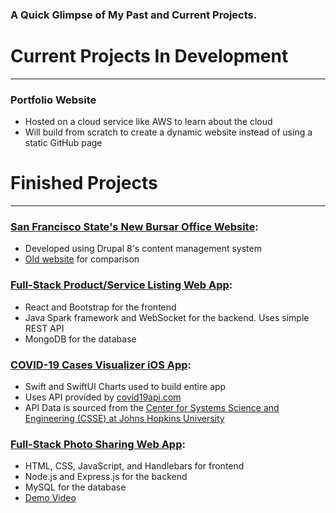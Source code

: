 ### A Quick Glimpse of My Past and Current Projects.

# Current Projects In Development
_________________________________
### Portfolio Website
- Hosted on a cloud service like AWS to learn about the cloud
- Will build from scratch to create a dynamic website instead of using a static GitHub page

# Finished Projects
___________________
### **[San Francisco State's New Bursar Office Website](https://dev-sfsu-bursar.pantheonsite.io):**
- Developed using Drupal 8's content management system
- [Old website](https://bursar.sfsu.edu) for comparison

### **[Full-Stack Product/Service Listing Web App](https://github.com/tnguyen372/Product-Listing-Website):**
- React and Bootstrap for the frontend
- Java Spark framework and WebSocket for the backend. Uses simple REST API
- MongoDB for the database

### **[COVID-19 Cases Visualizer iOS App](https://github.com/tnguyen372/covid19-cases-visualizer):**
- Swift and SwiftUI Charts used to build entire app
- Uses API provided by [covid19api.com](https://covid19api.com)
- API Data is sourced from the [Center for Systems Science and Engineering (CSSE) at Johns Hopkins University](https://github.com/CSSEGISandData/COVID-19)

### **[Full-Stack Photo Sharing Web App](https://github.com/tnguyen372/Photo-Sharing-Website):** 
- HTML, CSS, JavaScript, and Handlebars for frontend
- Node.js and Express.js for the backend
- MySQL for the database
- [Demo Video](https://www.youtube.com/watch?v=Yx6SXT3NKZw)



